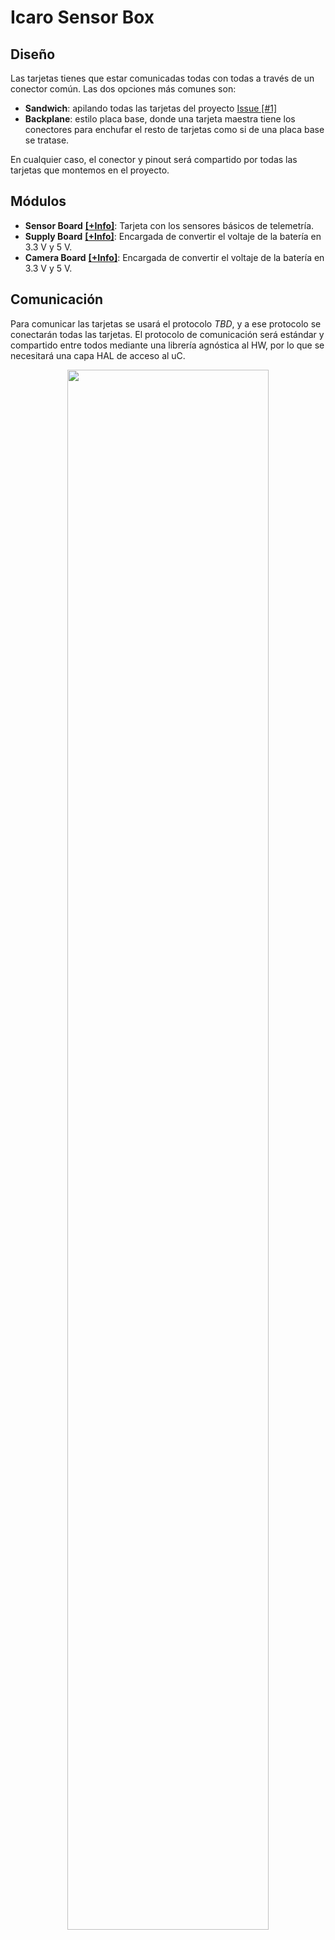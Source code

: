 # Icaro Sensor Box

## Diseño

Las tarjetas tienes que estar comunicadas todas con todas a través de un conector común. Las dos opciones más comunes son:
- **Sandwich**: apilando todas las tarjetas del proyecto [Issue [#1]](../issues/1)
- **Backplane**: estilo placa base, donde una tarjeta maestra tiene los conectores para enchufar el resto de tarjetas como si de una placa base se tratase.

En cualquier caso, el conector y pinout será compartido por todas las tarjetas que montemos en el proyecto.

## Módulos

- **Sensor Board** [**[+Info]**](../Modules/SensorBoard/Doc/SensorBoard.md): Tarjeta con los sensores básicos de telemetría.
- **Supply Board** [**[+Info]**](../Modules/SupplyBoard/Doc/SupplyBoard.md): Encargada de convertir el voltaje de la batería en 3.3 V y 5 V.
- **Camera Board** [**[+Info]**](../Modules/CamBoard/Doc/CameraBoard.md): Encargada de convertir el voltaje de la batería en 3.3 V y 5 V.

## Comunicación

Para comunicar las tarjetas se usará el protocolo _TBD_, y a ese protocolo se conectarán todas las tarjetas. El protocolo de comunicación será estándar y compartido entre todos mediante una librería agnóstica al HW, por lo que se necesitará una capa HAL de acceso al uC.

<div style="text-align: center;">
    <img width="80%" src="Software.png">
</div>